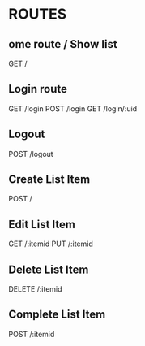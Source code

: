 # ROUTES

## ome route / Show list
GET /

## Login route
GET   /login
POST  /login
GET   /login/:uid

## Logout
POST /logout

## Create List Item
POST /

## Edit List Item
GET /:itemid
PUT /:itemid

## Delete List Item
DELETE /:itemid

## Complete List Item
POST /:itemid

